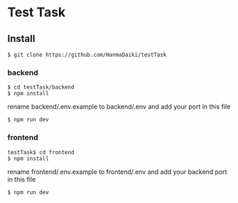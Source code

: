 # Test Task

## Install

```
$ git clone https://github.com/HanmaDaiki/testTask
```

### backend
```
$ cd testTask/backend
$ npm install
```

rename backend/.env.example to backend/.env and add your port in this file

```
$ npm run dev
```

### frontend

```
testTask$ cd frontend
$ npm install
```

rename frontend/.env.example to frontend/.env and add your backend port in this file

```
$ npm run dev
```